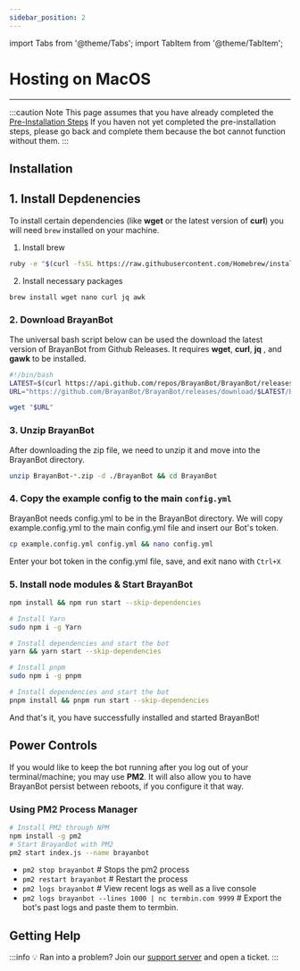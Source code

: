 ```yaml
---
sidebar_position: 2
---
```


import Tabs from '@theme/Tabs';
import TabItem from '@theme/TabItem';


# Hosting on MacOS
---

:::caution Note
This page assumes that you have already completed the [Pre-Installation Steps](/docs/Setup/pre-installation) If you haven not yet completed the pre-installation steps, please go back and complete them because the bot cannot function without them.
:::
## Installation

## 1. Install Depdenencies

To install certain dependencies (like **wget** or the latest version of **curl**) you will need `brew` installed on your machine.

1. Install brew

```bash
ruby -e "$(curl -fsSL https://raw.githubusercontent.com/Homebrew/install/master/install)"
```
2. Install necessary packages

```bash
brew install wget nano curl jq awk 
```

### 2. Download BrayanBot

The universal bash script below can be used the download the latest version of BrayanBot from Github Releases. It requires **wget**, **curl**, **jq** , and **gawk** to be installed.

```bash
#!/bin/bash
LATEST=$(curl https://api.github.com/repos/BrayanBot/BrayanBot/releases/latest -s | jq .name -r | awk '{ print $2 }')
URL="https://github.com/BrayanBot/BrayanBot/releases/download/$LATEST/BrayanBot-$LATEST.zip"

wget "$URL"
```

### 3. Unzip BrayanBot
After downloading the zip file, we need to unzip it and move into the BrayanBot directory.

```bash
unzip BrayanBot-*.zip -d ./BrayanBot && cd BrayanBot
```

### 4. Copy the example config to the main `config.yml`

BrayanBot needs config.yml to be in the BrayanBot directory. We will copy example.config.yml to the main config.yml file and insert our Bot's token.

```bash
cp example.config.yml config.yml && nano config.yml
```

Enter your bot token in the config.yml file, save, and exit nano with `Ctrl+X`

### 5. Install node modules & Start BrayanBot


<Tabs>
<TabItem value="npm" label="npm">

```bash
npm install && npm run start --skip-dependencies
 ```

</TabItem>
<TabItem value="yarn" label="Yarn">

```bash
# Install Yarn
sudo npm i -g Yarn

# Install dependencies and start the bot
yarn && yarn start --skip-dependencies
```

</TabItem>
<TabItem value="pnpm" label="pnpm (recommended)">

```bash
# Install pnpm
sudo npm i -g pnpm

# Install dependencies and start the bot
pnpm install && pnpm run start --skip-dependencies
```

</TabItem>
</Tabs>

And that's it, you have successfully installed and started BrayanBot!

## Power Controls

If you would like to keep the bot running after you log out of your terminal/machine; you may use **PM2**. It will also allow you to have BrayanBot persist between reboots, if you configure it that way.

### Using PM2 Process Manager

```bash
# Install PM2 through NPM
npm install -g pm2
# Start BrayanBot with PM2
pm2 start index.js --name brayanbot
```

- `pm2 stop brayanbot` # Stops the pm2 process
- `pm2 restart brayanbot` # Restart the process
- `pm2 logs brayanbot` # View recent logs as well as a live console
- `pm2 logs brayanbot --lines 1000 | nc termbin.com 9999` # Export the bot's past logs and paste them to termbin.

## Getting Help

:::info 💡 Ran into a problem?
Join our [support server](https://brayanbot.dev/discord) and open a ticket.
:::